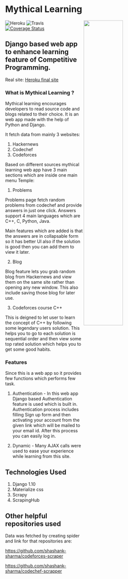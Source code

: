 # Mythical Learning

<img src = 'http://i.imgur.com/RTHUQNV.png' align="right" height="50%" width="50%"></img>
![Heroku](https://heroku-badge.herokuapp.com/?app=mythical-learning&root=admin&style=flat)
![Travis](https://travis-ci.org/shashank-sharma/mythical-learning.svg?branch=master)
[![Coverage Status](https://coveralls.io/repos/github/shashank-sharma/mythical-learning/badge.svg?branch=master)](https://coveralls.io/github/shashank-sharma/mythical-learning?branch=master)

## Django based web app to enhance learning feature of Competitive Programming.

Real site: [Heroku final site](http://mythical-learning.herokuapp.com/)

### What is Mythical Learning ?

Mythical learning encourages developers to read source code and blogs related to their choice.
It is an web app made with the help of Python and Django.

It fetch data from mainly 3 websites:

1. Hackernews
2. Codechef
3. Codeforces

Based on different sources mythical learning web app have 3 main sections which are inside one main menu Temple:

1. Problems

Problems page fetch random problems from codechef and provide answers in just one click. Answers support 4 main languages which are C++, C, Python, Java.

Main features which are added is that the answers are in collapsable form so it has better UI also if the solution is good then you can add them to view it later.

2. Blog

Blog feature lets you grab random blog from Hackernews and view them on the same site rather than opening any new window. This also include saving those blog for later use.

3. Codeforces course C++

This is deigned to let user to learn the concept of C++ by following some legendary users solution. This helps you to go to each solution is sequential order and then view some top rated solution which helps you to get some good habits.

### Features

Since this is a web app so it provides few functions which performs few task.

1. Authentication - In this web app Django based Authentication feature is used which is built in. Authentication process includes filling Sign up form and then activating your account from the given link which will be mailed to your email id. After this process you can easily log in.

2. Dynamic - Many AJAX calls were used to ease your experience while learning from this site.

## Technologies Used

1. Django 1.10
2. Materialize css
3. Scrapy
4. ScrapingHub

## Other helpful repositories used

Data was fetched by creating spider and link for that repositories are:

https://github.com/shashank-sharma/codeforces-scraper

https://github.com/shashank-sharma/codechef-scrapper

